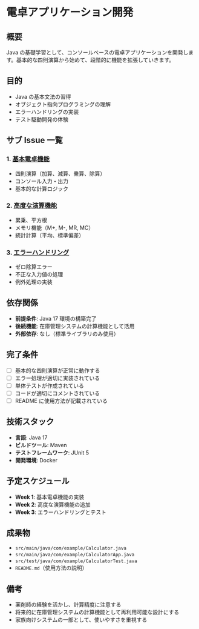 # 電卓アプリケーション開発

## 概要

Java の基礎学習として、コンソールベースの電卓アプリケーションを開発します。基本的な四則演算から始めて、段階的に機能を拡張していきます。

## 目的

- Java の基本文法の習得
- オブジェクト指向プログラミングの理解
- エラーハンドリングの実装
- テスト駆動開発の体験

## サブ Issue 一覧

### 1. [基本電卓機能](./01-basic-calculator.md)

- 四則演算（加算、減算、乗算、除算）
- コンソール入力・出力
- 基本的な計算ロジック

### 2. [高度な演算機能](./02-advanced-operations.md)

- 累乗、平方根
- メモリ機能（M+, M-, MR, MC）
- 統計計算（平均、標準偏差）

### 3. [エラーハンドリング](./03-error-handling.md)

- ゼロ除算エラー
- 不正な入力値の処理
- 例外処理の実装

## 依存関係

- **前提条件**: Java 17 環境の構築完了
- **後続機能**: 在庫管理システムの計算機能として活用
- **外部依存**: なし（標準ライブラリのみ使用）

## 完了条件

- [ ] 基本的な四則演算が正常に動作する
- [ ] エラー処理が適切に実装されている
- [ ] 単体テストが作成されている
- [ ] コードが適切にコメントされている
- [ ] README に使用方法が記載されている

## 技術スタック

- **言語**: Java 17
- **ビルドツール**: Maven
- **テストフレームワーク**: JUnit 5
- **開発環境**: Docker

## 予定スケジュール

- **Week 1**: 基本電卓機能の実装
- **Week 2**: 高度な演算機能の追加
- **Week 3**: エラーハンドリングとテスト

## 成果物

- `src/main/java/com/example/Calculator.java`
- `src/main/java/com/example/CalculatorApp.java`
- `src/test/java/com/example/CalculatorTest.java`
- `README.md`（使用方法の説明）

## 備考

- 薬剤師の経験を活かし、計算精度に注意する
- 将来的に在庫管理システムの計算機能として再利用可能な設計にする
- 家族向けシステムの一部として、使いやすさを重視する
